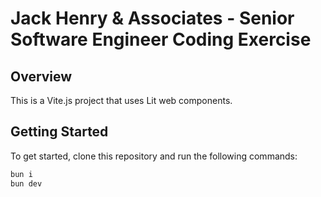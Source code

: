# Jack Henry & Associates - Senior Software Engineer Coding Exercise

## Overview

This is a Vite.js project that uses Lit web components.

## Getting Started

To get started, clone this repository and run the following commands:

```bash
bun i
bun dev
```
